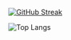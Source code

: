       
  [![GitHub Streak](https://streak-stats.demolab.com/?user=OsaidAliKhan&theme=dark)](https://git.io/streak-stats)         




  ![Top Langs](https://github-readme-stats.vercel.app/api/top-langs/?username=OsaidAliKhan&langs_count=10&layout=compact&title_color=fff&text_color=00e7ff&bg_color=151515)

